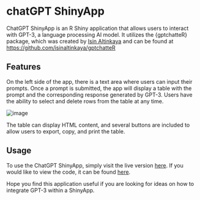 # chatGPT ShinyApp
ChatGPT ShinyApp is an R Shiny application that allows users to interact with GPT-3, a language processing AI model. It utilizes the {gptchatteR} package, which was created by [Isin Altinkaya](https://github.com/isinaltinkaya) and can be found at https://github.com/isinaltinkaya/gptchatteR

## Features
On the left side of the app, there is a text area where users can input their prompts. Once a prompt is submitted, the app will display a table with the prompt and the corresponding response generated by GPT-3. Users have the ability to select and delete rows from the table at any time. 

![image](https://user-images.githubusercontent.com/40781886/220246697-3ef8146c-6e46-415b-ad26-01e5db84298e.png)

The table can display HTML content, and several buttons are included to allow users to export, copy, and print the table.

## Usage
To use the ChatGPT ShinyApp, simply visit the live version [here](https://maximus0.shinyapps.io/chatGPT_shinyapp/). If you would like to view the code, it can be found [here](https://github.com/josedv82/chatGPT_shinyapp/blob/main/app.R).

Hope you find this application useful if you are looking for ideas on how to integrate GPT-3 within a ShinyApp.
